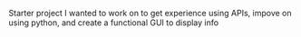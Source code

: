 Starter project I wanted to work on to get experience using APIs, 
impove on using python, and create a functional GUI to display info
